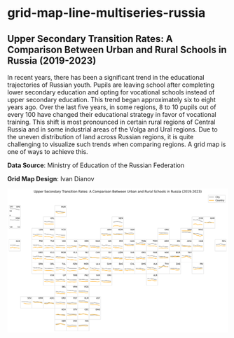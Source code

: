 # grid-map-line-multiseries-russia
  <h2>Upper Secondary Transition Rates: A Comparison Between Urban and Rural Schools in Russia (2019-2023)</h2>
  <p>In recent years, there has been a significant trend in the educational trajectories of Russian youth. Pupils are leaving school after completing lower secondary education and opting for vocational schools instead of upper secondary education. This trend began approximately six to eight years ago. Over the last five years, in some regions, 8 to 10 pupils out of every 100 have changed their educational strategy in favor of vocational training. This shift is most pronounced in certain rural regions of Central Russia and in some industrial areas of the Volga and Ural regions. Due to the uneven distribution of land across Russian regions, it is quite challenging to visualize such trends when comparing regions. A grid map is one of ways to achieve this.
  <p><b>Data Source</b>: Ministry of Education of the Russian Federation
  <p><b>Grid Map Design</b>: Ivan Dianov

![alt text](Upper_Secondary_Transition_Rates.png)